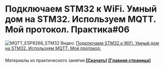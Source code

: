 # Подключаем STM32 к WiFi. Умный дом на STM32. Используем MQTT. Мой протокол. Практика#06
![MQTT_ESP8266_STM32](https://user-images.githubusercontent.com/68805120/105645824-3535bf00-5ead-11eb-944f-5527d2b91fcd.jpg)
Видео: [Подключаем STM32 к WiFi. Умный дом на STM32. Используем MQTT. Мой протокол.](https://youtu.be/DlzfYDCvmO0)
###
Материалы из практического занятия **[[Скачать]](https://github.com/Solderingironspb/Lessons-Stm32/archive/STM32_MQTT.zip)**
**[[Главная страница]](https://github.com/Solderingironspb/Lessons-Stm32/blob/master/README.md)**
